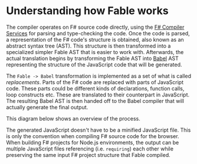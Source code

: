 # Understanding how Fable works

The compiler operates on F# source code directly, using the [F# Compiler Services](https://fsharp.github.io/FSharp.Compiler.Service/) for parsing and type-checking the code. Once the code is parsed, a representation of the F# code's structure is obtained, also known as an abstract syntax tree (AST). This structure is then transformed into a specialized simpler Fable AST that is easier to work with. Afterwards, the actual translation begins by transforming the Fable AST into [Babel](https://babeljs.io/) AST representing the structure of the JavaScript code that will be generated.

The `Fable -> Babel` transformation is implemented as a set of what is called *replacements*. Parts of the F# code are replaced with parts of JavaScript code. These parts could be different kinds of declarations, function calls, loop constructs etc. These are translated to their counterpart in JavaScript. The resulting Babel AST is then handed off to the Babel compiler that will actually generate the final output.

This diagram below shows an overview of the process.

<resolved-image source="/images/fable/fable.png" />

The generated JavaScript doesn't have to be a minified JavaScript file. This is only the convention when compiling F# source code for the browser. When building F# projects for Node.js environments, the output can be multiple JavaScript files referencing (i.e. `requiring`) each other while preserving the same input F# project structure that Fable compiled.
